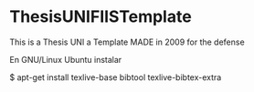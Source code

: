 # ThesisUNIFIISTemplate
This is a Thesis UNI a Template MADE in 2009 for the defense 

En GNU/Linux Ubuntu instalar 

$ apt-get install texlive-base bibtool texlive-bibtex-extra

